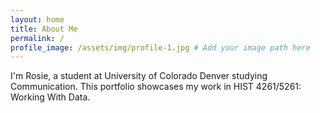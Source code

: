 ```yaml
---
layout: home
title: About Me
permalink: /
profile_image: /assets/img/profile-1.jpg # Add your image path here
---
```


I'm Rosie, a student at University of Colorado Denver studying Communication. This portfolio showcases my work in HIST 4261/5261: Working With Data.

